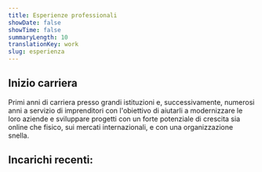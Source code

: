 ```yaml
---
title: Esperienze professionali
showDate: false
showTime: false
summaryLength: 10
translationKey: work
slug: esperienza
---
```


## Inizio carriera

Primi anni di carriera presso grandi istituzioni e, successivamente, numerosi anni a servizio di imprenditori con l'obiettivo di aiutarli a modernizzare le loro aziende e sviluppare progetti con un forte potenziale di crescita sia online che fisico, sui mercati internazionali, e con una organizzazione snella.

## Incarichi recenti:
